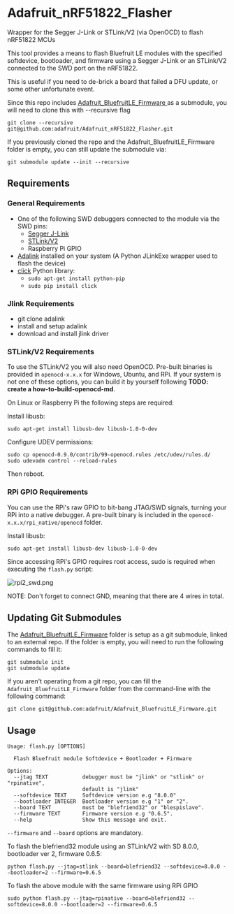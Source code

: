 # Adafruit_nRF51822_Flasher
Wrapper for the Segger J-Link or STLink/V2 (via OpenOCD) to flash nRF51822 MCUs

This tool provides a means to flash Bluefruit LE modules with the specified softdevice, bootloader, and firmware using a Segger J-Link or an STLink/V2 connected to the SWD port on the nRF51822.

This is useful if you need to de-brick a board that failed a DFU update, or some other unfortunate event.

Since this repo includes [Adafruit_BluefruitLE_Firmware
](https://github.com/adafruit/Adafruit_BluefruitLE_Firmware) as a submodule, you will need to clone this with --recursive flag

	git clone --recursive git@github.com:adafruit/Adafruit_nRF51822_Flasher.git

If you previously cloned the repo and the Adafruit_BluefruitLE_Firmware folder is empty, you can still update the submodule via:

	git submodule update --init --recursive

## Requirements

### General Requirements
- One of the following SWD debuggers connected to the module via the SWD pins:
	- [Segger J-Link](https://www.adafruit.com/search?q=J-Link)
	- [STLink/V2](https://www.adafruit.com/product/2548)
	- Raspberry Pi GPIO
- [Adalink](https://github.com/adafruit/Adafruit_Adalink) installed on your system (A Python JLinkExe wrapper used to flash the device)
- [click](http://click.pocoo.org/4/) Python library:
	- `sudo apt-get install python-pip`
	- `sudo pip install click`

### Jlink Requirements

- git clone adalink
- install and setup adalink
- download and install jlink driver

### STLink/V2 Requirements

To use the STLink/V2 you will also need OpenOCD. Pre-built binaries is provided in `openocd-x.x.x` for Windows, Ubuntu, and RPi. If your system is not one of these options, you can build it by yourself following **TODO: create a how-to-build-openocd-md**.

On Linux or Raspberry Pi the following steps are required:

Install libusb:

	sudo apt-get install libusb-dev libusb-1.0-0-dev

Configure UDEV permissions:

	sudo cp openocd-0.9.0/contrib/99-openocd.rules /etc/udev/rules.d/
	sudo udevadm control --reload-rules

Then reboot.

### RPi GPIO Requirements

You can use the RPi's raw GPIO to bit-bang JTAG/SWD signals, turning your RPi into a native debugger.  A pre-built binary is included in the `openocd-x.x.x/rpi_native/openocd` folder.

Install libusb:

	sudo apt-get install libusb-dev libusb-1.0-0-dev

Since accessing RPi's GPIO requires root access, sudo is required when executing the `flash.py` script:

![rpi2_swd.png](https://cloud.githubusercontent.com/assets/249515/8327921/59465064-1a96-11e5-802f-827d6707686e.png)

NOTE: Don't forget to connect GND, meaning that there are 4 wires in total.

## Updating Git Submodules

The [Adafruit_BluefruitLE_Firmware](https://github.com/adafruit/Adafruit_BluefruitLE_Firmware) folder is setup as a git submodule, linked to an external repo.  If the folder is empty, you will need to run the following commands to fill it:

	git submodule init
	git submodule update

If you aren't operating from a git repo, you can fill the `Adafruit_BluefruitLE_Firmware` folder from the command-line with the following command:

	git clone git@github.com:adafruit/Adafruit_BluefruitLE_Firmware.git

## Usage

```
Usage: flash.py [OPTIONS]

  Flash Bluefruit module Softdevice + Bootloader + Firmware

Options:
  --jtag TEXT           debugger must be "jlink" or "stlink" or "rpinative",
                        default is "jlink"
  --softdevice TEXT     Softdevice version e.g "8.0.0"
  --bootloader INTEGER  Bootloader version e.g "1" or "2".
  --board TEXT          must be "blefriend32" or "blespislave".
  --firmware TEXT       Firmware version e.g "0.6.5".
  --help                Show this message and exit.
```

`--firmware` and `--board` options are mandatory.

To flash the blefriend32 module using an STLink/V2 with SD 8.0.0, bootloader ver 2, firmware 0.6.5:

	python flash.py --jtag=stlink --board=blefriend32 --softdevice=8.0.0 --bootloader=2 --firmware=0.6.5

To flash the above module with the same firmware using RPi GPIO
	
	sudo python flash.py --jtag=rpinative --board=blefriend32 --softdevice=8.0.0 --bootloader=2 --firmware=0.6.5
